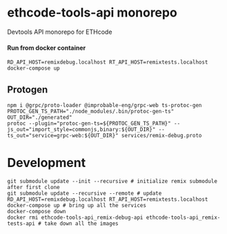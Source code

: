 # ethcode-tools-api monorepo
Devtools API monorepo for ETHcode

#### Run from docker container
`RD_API_HOST=remixdebug.localhost RT_API_HOST=remixtests.localhost docker-compose up`

## Protogen
```
npm i @grpc/proto-loader @improbable-eng/grpc-web ts-protoc-gen
PROTOC_GEN_TS_PATH="./node_modules/.bin/protoc-gen-ts"
OUT_DIR="./generated"
protoc --plugin="protoc-gen-ts=${PROTOC_GEN_TS_PATH}" --js_out="import_style=commonjs,binary:${OUT_DIR}" --ts_out="service=grpc-web:${OUT_DIR}" services/remix-debug.proto
```

# Development
```shell
git submodule update --init --recursive # initialize remix submodule after first clone
git submodule update --recursive --remote # update
RD_API_HOST=remixdebug.localhost RT_API_HOST=remixtests.localhost docker-compose up # bring up all the services
docker-compose down
docker rmi ethcode-tools-api_remix-debug-api ethcode-tools-api_remix-tests-api # take down all the images
```